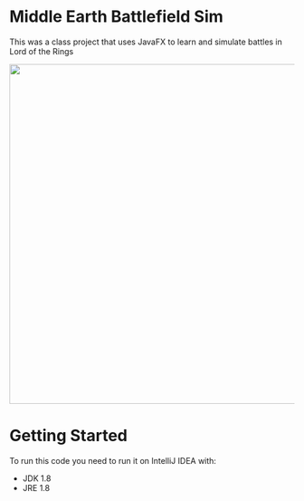 # Middle Earth Battlefield Sim

This was a class project that uses JavaFX to learn and simulate battles in Lord of the Rings

<img src="https://raw.githubusercontent.com/calvin-li-developer/middle-earth-battlefield-sim-java/master/Battlefield.png" width="600">

# Getting Started
To run this code you need to run it on IntelliJ IDEA with:
- JDK 1.8
- JRE 1.8

